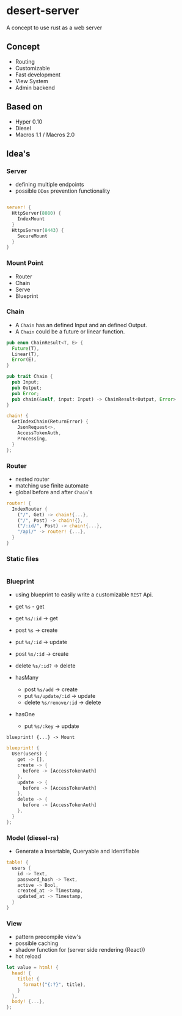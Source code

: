# desert-server
A concept to use rust as a web server

## Concept

* Routing
* Customizable
* Fast development
* View System
* Admin backend


## Based on

* Hyper 0.10
* Diesel
* Macros 1.1 / Macros 2.0

## Idea's

### Server

* defining multiple endpoints
* possible `DDos` prevention functionality

```rust

server! {
  HttpServer(8080) {
    IndexMount
  }
  HttpsServer(8443) {
    SecureMount
  }
}
```

### Mount Point

* Router
* Chain
* Serve
* Blueprint

### Chain

* A `Chain` has an defined Input and an defined Output.
* A `Chain` could be a future or linear function.

```rust
pub enum ChainResult<T, E> {
  Future(T),
  Linear(T),
  Error(E),
}

pub trait Chain {
  pub Input;
  pub Output;
  pub Error;
  pub chain(&self, input: Input) -> ChainResult<Output, Error>
}
```

```rust
chain! {
  GetIndexChain(ReturnError) {
    JsonRequest<>,
    AccessTokenAuth,
    Processing,    
  }
};
```

### Router

* nested router
* matching use finite automate
* global before and after `Chain`'s


```rust
router! {
  IndexRouter {
    ("/", Get) -> chain!{...},
    ("/", Post) -> chain!{},
    ("/:id/", Post) -> chain!{...},
    "/api/" -> router! {...},    
  }
}
```

### Static files

```rust
```

### Blueprint

* using blueprint to easily write a customizable `REST` Api.

* get `%s` - get
* get `%s/:id` -> get
* post `%s` -> create
* put `%s/:id` -> update
* post `%s/:id` -> create
* delete `%s/:id?` -> delete
* hasMany
  * post `%s/add` -> create
  * put `%s/update/:id` -> update
  * delete `%s/remove/:id` -> delete
* hasOne
  * put `%s/:key` -> update

```
blueprint! {...} -> Mount
```

```rust
blueprint! {
  User(users) {
    get -> [],
    create -> {
      before -> [AccessTokenAuth]
    },
    update -> {
      before -> [AccessTokenAuth]
    },
    delete -> {
      before -> [AccessTokenAuth]
    },
  }
};
```

### Model (diesel-rs)

* Generate a Insertable, Queryable and Identifiable

```rust
table! {
  users {
    id -> Text,
    password_hash -> Text,
    active -> Bool,
    created_at -> Timestamp,
    updated_at -> Timestamp,
  }
}
```

### View

* pattern precompile view's
* possible caching
* shadow function for (server side rendering (React))
* hot reload

```rust
let value = html! {
  head! {
    title! {
      format!("{:?}", title),
    }
  },
  body! {...},
};
```
